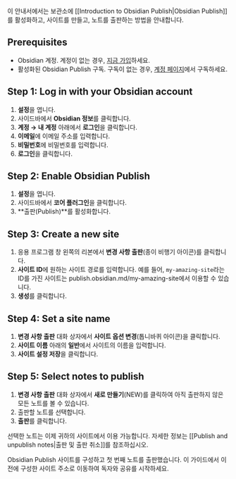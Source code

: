이 안내서에서는 보관소에 [[Introduction to Obsidian Publish|Obsidian Publish]]를 활성화하고, 사이트를 만들고, 노트를 출판하는 방법을 안내합니다.

## Prerequisites

- Obsidian 계정. 계정이 없는 경우, [지금 가입](https://obsidian.md/account#mode=signup)하세요.
- 활성화된 Obsidian Publish 구독. 구독이 없는 경우, [계정 페이지](https://obsidian.md/account)에서 구독하세요.

## Step 1: Log in with your Obsidian account

1. **설정**을 엽니다.
2. 사이드바에서 **Obsidian 정보**를 클릭합니다.
3. **계정 → 내 계정** 아래에서 **로그인**을 클릭합니다.
4. **이메일**에 이메일 주소를 입력합니다.
5. **비밀번호**에 비밀번호를 입력합니다.
6. **로그인**을 클릭합니다.

## Step 2: Enable Obsidian Publish

1. **설정**을 엽니다.
2. 사이드바에서 **코어 플러그인**을 클릭합니다.
3. **출판(Publish)**를 활성화합니다.

## Step 3: Create a new site

1. 응용 프로그램 창 왼쪽의 리본에서 **변경 사항 출판**(종이 비행기 아이콘)를 클릭합니다.
2. **사이트 ID**에 원하는 사이트 경로를 입력합니다. 예를 들어, `my-amazing-site`라는 ID를 가진 사이트는 publish.obsidian.md/my-amazing-site에서 이용할 수 있습니다.
3. **생성**를 클릭합니다.

## Step 4: Set a site name

1. **변경 사항 출판** 대화 상자에서 **사이트 옵션 변경**(톱니바퀴 아이콘)을 클릭합니다.
2. **사이트 이름** 아래의 **일반**에서 사이트의 이름을 입력합니다.
3. **사이트 설정 저장**을 클릭합니다.

## Step 5: Select notes to publish

1. **변경 사항 출판** 대화 상자에서 **새로 만들기**(NEW)를 클릭하여 아직 출판하지 않은 모든 노트를 볼 수 있습니다.
2. 출판할 노트를 선택합니다.
3. **출판**를 클릭합니다.

선택한 노트는 이제 귀하의 사이트에서 이용 가능합니다. 자세한 정보는 [[Publish and unpublish notes|출판  및  출판 취소]]를 참조하십시오.

Obsidian Publish 사이트를 구성하고 첫 번째 노트를 출판했습니다. 이 가이드에서 이전에 구성한 사이트 주소로 이동하여 독자와 공유를 시작하세요.
